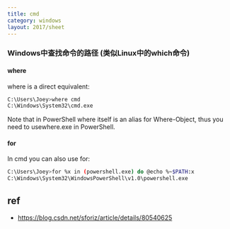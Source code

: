 ```yaml
---
title: cmd
category: windows
layout: 2017/sheet
---
```


### Windows中查找命令的路径 (类似Linux中的which命令)

#### where

where is a direct equivalent:

```bash
C:\Users\Joey>where cmd
C:\Windows\System32\cmd.exe
```

Note that in PowerShell where itself is an alias for Where-Object, thus you need to usewhere.exe in PowerShell.

#### for

In cmd you can also use for:

```bash
C:\Users\Joey>for %x in (powershell.exe) do @echo %~$PATH:x
C:\Windows\System32\WindowsPowerShell\v1.0\powershell.exe
```


## ref
- https://blog.csdn.net/sforiz/article/details/80540625
